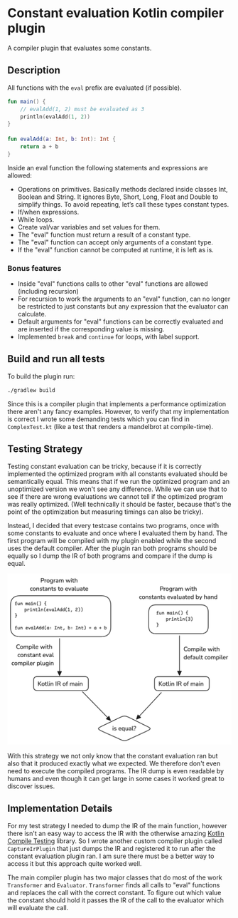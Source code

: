 # Constant evaluation Kotlin compiler plugin

A compiler plugin that evaluates some constants.

## Description

All functions with the `eval` prefix are evaluated (if possible).

```Kotlin
fun main() {
    // evalAdd(1, 2) must be evaluated as 3
    println(evalAdd(1, 2))
}

fun evalAdd(a: Int, b: Int): Int {
    return a + b
}
```

Inside an eval function the following statements and expressions are allowed:

- Operations on primitives. Basically methods declared inside classes Int, Boolean and String. It ignores Byte, Short,
  Long, Float and Double to simplify things. To avoid repeating, let’s call these types constant types.
- If/when expressions.
- While loops.
- Create val/var variables and set values for them.
- The "eval" function must return a result of a constant type.
- The "eval" function can accept only arguments of a constant type.
- If the "eval" function cannot be computed at runtime, it is left as is.

### Bonus features

- Inside "eval" functions calls to other "eval" functions are allowed (including recursion)
- For recursion to work the arguments to an "eval" function, can no longer be restricted to just constants but any
  expression that the evaluator can calculate.
- Default arguments for "eval" functions can be correctly evaluated and are inserted if the corresponding value is
  missing.
- Implemented `break` and `continue` for loops, with label support.

<!-- String templates? -->
<!-- Null safety operators? -->
<!-- do-while -->

## Build and run all tests

To build the plugin run:

```bash
./gradlew build
```

Since this is a compiler plugin that implements a performance optimization there aren't any fancy examples. However,
to verify that my implementation is correct I wrote some demanding tests which you can find in `ComplexTest.kt`
(like a test that renders a mandelbrot at compile-time).

## Testing Strategy

Testing constant evaluation can be tricky, because if it is correctly implemented the optimized program with all
constants evaluated should be semantically equal.
This means that if we run the optimized program and an unoptimized version we won't see any difference. While we can use
that to see if there are wrong evaluations we cannot tell if the optimized program was really optimized.
(Well technically it should be faster, because that's the point of the optimization but measuring timings can also be
tricky).

Instead, I decided that every testcase contains two programs, once with some constants to evaluate and once where I
evaluated them by hand. The first program will be compiled with my plugin enabled while the second uses the default
compiler. After the plugin ran both programs should be equally so I dump the IR of both programs and compare if the
dump is equal.

![Testing Pipeline](testing-pipeline.png)

With this strategy we not only know that the constant evaluation ran but also that it produced exactly what we expected.
We therefore don't even need to execute the compiled programs. The IR dump is even readable by humans and even though
it can get large in some cases it worked great to discover issues.

## Implementation Details

For my test strategy I needed to dump the IR of the main function, however there isn't an easy way to access the IR with
the otherwise amazing [Kotlin Compile Testing](https://github.com/tschuchortdev/kotlin-compile-testing)
library. So I wrote another custom compiler plugin called `CaptureIrPlugin` that just dumps
the IR and registered it to run after the constant evaluation plugin ran. I am sure there must be a better way to
access it but this approach quite worked well.

The main compiler plugin has two major classes that do most of the work `Transformer` and `Evaluator`. `Transformer`
finds all calls to "eval" functions and replaces the call with the correct constant. To figure out which
value the constant should hold it passes the IR of the call to the evaluator which will evaluate the call.
